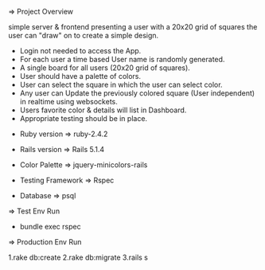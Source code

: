 => Project Overview

  simple server & frontend presenting a user with a 20x20 grid of squares the user can "draw" on to create a simple design.

 - Login not needed to access the App.
 - For each user a time based User name is randomly generated.
 - A single board for all users (20x20 grid of squares).
 - User should have a palette of colors.
 - User can select the square in which the user can select color.
 - Any user can Update the previously colored square (User independent) in realtime using websockets.
 - Users favorite color & details will list in Dashboard.
 - Appropriate testing should be in place.

* Ruby version => ruby-2.4.2

* Rails version => Rails 5.1.4

* Color Palette => jquery-minicolors-rails

* Testing Framework => Rspec

* Database  => psql


=> Test Env Run
 - bundle exec rspec

=> Production Env Run

1.rake db:create
2.rake db:migrate
3.rails s

